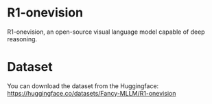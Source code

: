 # R1-onevision
R1-onevision, an open-source visual language model capable of deep reasoning.
# Dataset
You can download the dataset from the Huggingface: https://huggingface.co/datasets/Fancy-MLLM/R1-onevision

